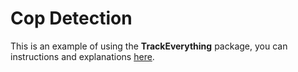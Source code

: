 # Cop Detection
This is an example of using the **TrackEverything** package, you can instructions and explanations [here](https://github.com/ami-a/TrackEverything).